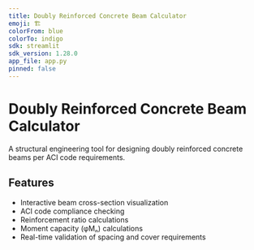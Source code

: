 ```yaml
---
title: Doubly Reinforced Concrete Beam Calculator
emoji: 🏗️
colorFrom: blue
colorTo: indigo
sdk: streamlit
sdk_version: 1.28.0
app_file: app.py
pinned: false
---
```


# Doubly Reinforced Concrete Beam Calculator

A structural engineering tool for designing doubly reinforced concrete beams per ACI code requirements.

## Features
- Interactive beam cross-section visualization
- ACI code compliance checking
- Reinforcement ratio calculations
- Moment capacity (φMₙ) calculations
- Real-time validation of spacing and cover requirements
